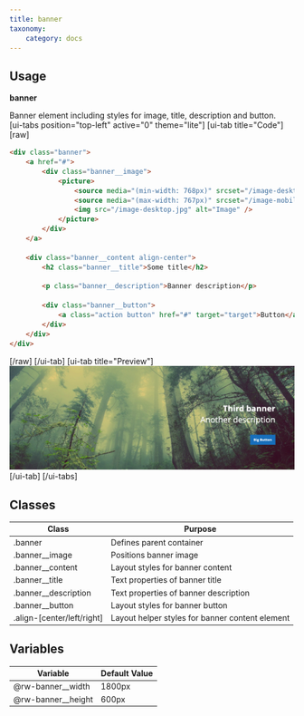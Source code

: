```yaml
---
title: banner
taxonomy:
    category: docs
---
```


## Usage
**banner**

Banner element including styles for image, title, description and button.  
[ui-tabs position="top-left" active="0" theme="lite"]
[ui-tab title="Code"]
[raw]
```html
<div class="banner">                   
    <a href="#">
        <div class="banner__image">
            <picture>
                <source media="(min-width: 768px)" srcset="/image-desktop.jpg" />
                <source media="(max-width: 767px)" srcset="/image-mobile.jpg" />
                <img src="/image-desktop.jpg" alt="Image" />
            </picture>
        </div>
    </a>
                        
    <div class="banner__content align-center">
        <h2 class="banner__title">Some title</h2>

        <p class="banner__description">Banner description</p>
    
        <div class="banner__button">
            <a class="action button" href="#" target="target">Button</a>
        </div>
    </div>
</div>
```
[/raw]
[/ui-tab]
[ui-tab title="Preview"]
![Banner](banner.png)
[/ui-tab]
[/ui-tabs]

## Classes
| Class | Purpose |
| --- | --- |
| .banner | Defines parent container |
| .banner__image | Positions banner image |
| .banner__content | Layout styles for banner content |
| .banner__title | Text properties of banner title  |
| .banner__description | Text properties of banner description |
| .banner__button | Layout styles for banner button |
| .align-[center/left/right] | Layout helper styles for banner content element |


## Variables
| Variable | Default Value |
| -------- | ------------- |
| @rw-banner__width | 1800px |
| @rw-banner__height | 600px |

